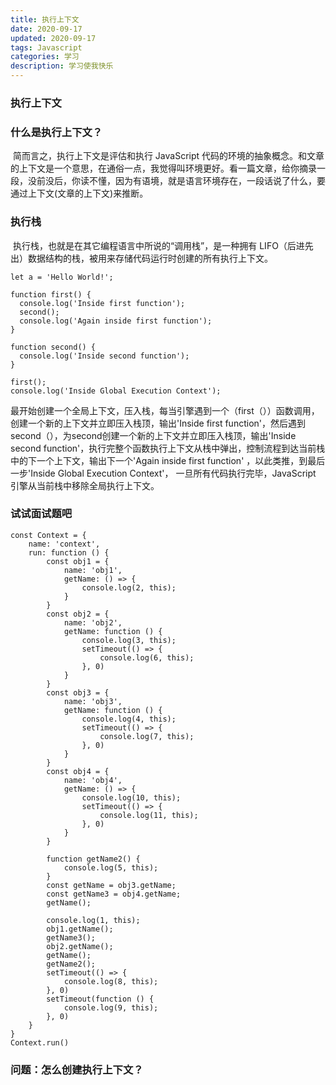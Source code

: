 ```yaml
---
title: 执行上下文
date: 2020-09-17
updated: 2020-09-17
tags: Javascript
categories: 学习
description: 学习使我快乐
---
```


### 执行上下文

### 什么是执行上下文？

​		简而言之，执行上下文是评估和执行 JavaScript 代码的环境的抽象概念。和文章的上下文是一个意思，在通俗一点，我觉得叫环境更好。看一篇文章，给你摘录一段，没前没后，你读不懂，因为有语境，就是语言环境存在，一段话说了什么，要通过上下文(文章的上下文)来推断。



### 执行栈

​		执行栈，也就是在其它编程语言中所说的“调用栈”，是一种拥有 LIFO（后进先出）数据结构的栈，被用来存储代码运行时创建的所有执行上下文。 

```
let a = 'Hello World!';

function first() {
  console.log('Inside first function');
  second();
  console.log('Again inside first function');
}

function second() {
  console.log('Inside second function');
}

first();
console.log('Inside Global Execution Context');
```

​		最开始创建一个全局上下文，压入栈，每当引擎遇到一个（first（））函数调用，创建一个新的上下文并立即压入栈顶，输出'Inside first function'，然后遇到second（），为second创建一个新的上下文并立即压入栈顶，输出'Inside second function'，执行完整个函数执行上下文从栈中弹出，控制流程到达当前栈中的下一个上下文，输出下一个'Again inside first function' ，以此类推，到最后一步'Inside Global Execution Context'， 一旦所有代码执行完毕，JavaScript 引擎从当前栈中移除全局执行上下文。 

### 试试面试题吧

```
const Context = {
    name: 'context',
    run: function () {
        const obj1 = {
            name: 'obj1',
            getName: () => {
                console.log(2, this);
            }
        }
        const obj2 = {
            name: 'obj2',
            getName: function () {
                console.log(3, this);
                setTimeout(() => {
                    console.log(6, this);
                }, 0)
            }
        }
        const obj3 = {
            name: 'obj3',
            getName: function () {
                console.log(4, this);
                setTimeout(() => {
                    console.log(7, this);
                }, 0)
            }
        }
        const obj4 = {
            name: 'obj4',
            getName: () => {
                console.log(10, this);
                setTimeout(() => {
                    console.log(11, this);
                }, 0)
            }
        }

        function getName2() {
            console.log(5, this);
        }
        const getName = obj3.getName;
        const getName3 = obj4.getName;
        getName();

        console.log(1, this);
        obj1.getName();
        getName3();
        obj2.getName();
        getName();
        getName2();
        setTimeout(() => {
            console.log(8, this);
        }, 0)
        setTimeout(function () {
            console.log(9, this);
        }, 0)
    }
}
Context.run()
```



### 问题：怎么创建执行上下文？

